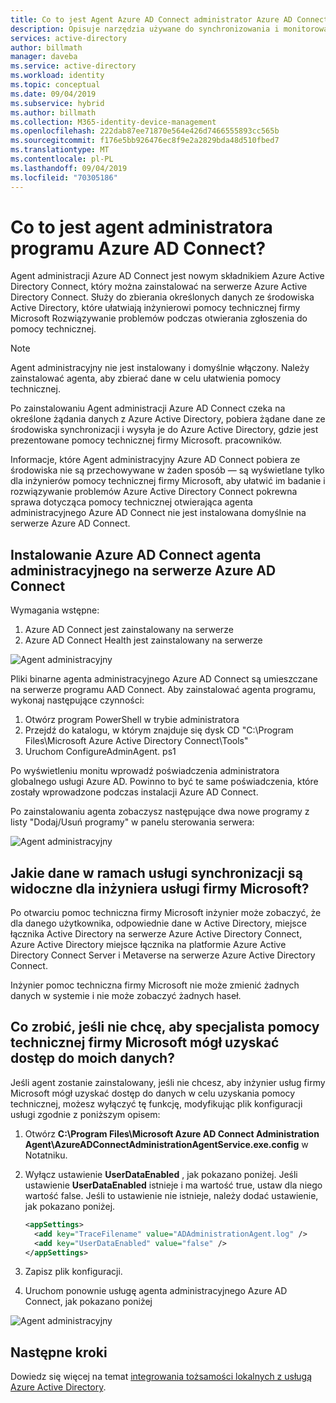 ```yaml
---
title: Co to jest Agent Azure AD Connect administrator Azure AD Connect | Microsoft Docs
description: Opisuje narzędzia używane do synchronizowania i monitorowania środowiska lokalnego w usłudze Azure AD.
services: active-directory
author: billmath
manager: daveba
ms.service: active-directory
ms.workload: identity
ms.topic: conceptual
ms.date: 09/04/2019
ms.subservice: hybrid
ms.author: billmath
ms.collection: M365-identity-device-management
ms.openlocfilehash: 222dab87ee71870e564e426d7466555893cc565b
ms.sourcegitcommit: f176e5bb926476ec8f9e2a2829bda48d510fbed7
ms.translationtype: MT
ms.contentlocale: pl-PL
ms.lasthandoff: 09/04/2019
ms.locfileid: "70305186"
---
```

# <a name="what-is-the-azure-ad-connect-admin-agent"></a>Co to jest agent administratora programu Azure AD Connect? 
Agent administracji Azure AD Connect jest nowym składnikiem Azure Active Directory Connect, który można zainstalować na serwerze Azure Active Directory Connect. Służy do zbierania określonych danych ze środowiska Active Directory, które ułatwiają inżynierowi pomocy technicznej firmy Microsoft Rozwiązywanie problemów podczas otwierania zgłoszenia do pomocy technicznej. 

>[!NOTE]
>Agent administracyjny nie jest instalowany i domyślnie włączony.  Należy zainstalować agenta, aby zbierać dane w celu ułatwienia pomocy technicznej.

Po zainstalowaniu Agent administracji Azure AD Connect czeka na określone żądania danych z Azure Active Directory, pobiera żądane dane ze środowiska synchronizacji i wysyła je do Azure Active Directory, gdzie jest prezentowane pomocy technicznej firmy Microsoft. pracowników. 

Informacje, które Agent administracyjny Azure AD Connect pobiera ze środowiska nie są przechowywane w żaden sposób — są wyświetlane tylko dla inżynierów pomocy technicznej firmy Microsoft, aby ułatwić im badanie i rozwiązywanie problemów Azure Active Directory Connect pokrewna sprawa dotycząca pomocy technicznej otwierająca agenta administracyjnego Azure AD Connect nie jest instalowana domyślnie na serwerze Azure AD Connect. 

## <a name="install-the-azure-ad-connect-administration-agent-on-the-azure-ad-connect-server"></a>Instalowanie Azure AD Connect agenta administracyjnego na serwerze Azure AD Connect 

Wymagania wstępne:
1.  Azure AD Connect jest zainstalowany na serwerze
2.  Azure AD Connect Health jest zainstalowany na serwerze

![Agent administracyjny](media/whatis-aadc-admin-agent/adminagent0.png)

Pliki binarne agenta administracyjnego Azure AD Connect są umieszczane na serwerze programu AAD Connect. Aby zainstalować agenta programu, wykonaj następujące czynności:

1.  Otwórz program PowerShell w trybie administratora
2.  Przejdź do katalogu, w którym znajduje się dysk CD "C:\Program Files\Microsoft Azure Active Directory Connect\Tools"
3.  Uruchom ConfigureAdminAgent. ps1

Po wyświetleniu monitu wprowadź poświadczenia administratora globalnego usługi Azure AD. Powinno to być te same poświadczenia, które zostały wprowadzone podczas instalacji Azure AD Connect.

Po zainstalowaniu agenta zobaczysz następujące dwa nowe programy z listy "Dodaj/Usuń programy" w panelu sterowania serwera: 

![Agent administracyjny](media/whatis-aadc-admin-agent/adminagent1.png)

## <a name="what-data-in-my-sync-service-is-shown-to-the-microsoft-service-engineer"></a>Jakie dane w ramach usługi synchronizacji są widoczne dla inżyniera usługi firmy Microsoft? 
Po otwarciu pomoc techniczna firmy Microsoft inżynier może zobaczyć, że dla danego użytkownika, odpowiednie dane w Active Directory, miejsce łącznika Active Directory na serwerze Azure Active Directory Connect, Azure Active Directory miejsce łącznika na platformie Azure Active Directory Connect Server i Metaverse na serwerze Azure Active Directory Connect. 

Inżynier pomoc techniczna firmy Microsoft nie może zmienić żadnych danych w systemie i nie może zobaczyć żadnych haseł. 

## <a name="what-if-i-dont-want-the-microsoft-support-engineer-to-access-my-data"></a>Co zrobić, jeśli nie chcę, aby specjalista pomocy technicznej firmy Microsoft mógł uzyskać dostęp do moich danych? 
Jeśli agent zostanie zainstalowany, jeśli nie chcesz, aby inżynier usług firmy Microsoft mógł uzyskać dostęp do danych w celu uzyskania pomocy technicznej, możesz wyłączyć tę funkcję, modyfikując plik konfiguracji usługi zgodnie z poniższym opisem: 

1.  Otwórz **C:\Program Files\Microsoft Azure AD Connect Administration Agent\AzureADConnectAdministrationAgentService.exe.config** w Notatniku.
2.  Wyłącz ustawienie **UserDataEnabled** , jak pokazano poniżej. Jeśli ustawienie **UserDataEnabled** istnieje i ma wartość true, ustaw dla niego wartość false. Jeśli to ustawienie nie istnieje, należy dodać ustawienie, jak pokazano poniżej.    

    ```xml
    <appSettings>
      <add key="TraceFilename" value="ADAdministrationAgent.log" />
      <add key="UserDataEnabled" value="false" />
    </appSettings>
    ```

3.  Zapisz plik konfiguracji.
4.  Uruchom ponownie usługę agenta administracyjnego Azure AD Connect, jak pokazano poniżej

![Agent administracyjny](media/whatis-aadc-admin-agent/adminagent2.png)

## <a name="next-steps"></a>Następne kroki
Dowiedz się więcej na temat [integrowania tożsamości lokalnych z usługą Azure Active Directory](whatis-hybrid-identity.md).
